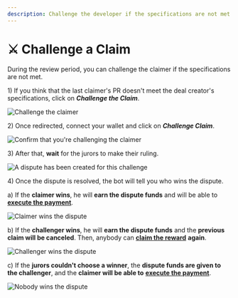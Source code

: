 ```yaml
---
description: Challenge the developer if the specifications are not met.
---
```


# ⚔ Challenge a Claim

During the review period, you can challenge the claimer if the specifications are not met.

1\) If you think that the last claimer's PR doesn't meet the deal creator's specifications, click on _**Challenge the Claim**_.

![Challenge the claimer](../.gitbook/assets/successful\_claim.png)

2\) Once redirected, connect your wallet and click on _**Challenge Claim**_.

![Confirm that you're challenging the claimer](../.gitbook/assets/web3\_challenge.png)

3\) After that, **wait** for the jurors to make their ruling.

![A dispute has been created for this challenge](../.gitbook/assets/dispute\_created.png)

4\) Once the dispute is resolved, the bot will tell you who wins the dispute.

a) If the **claimer wins**, he will **earn the dispute funds** and will be able to [**execute the payment**](execute-a-payment.md).

![Claimer wins the dispute](../.gitbook/assets/claimer\_wins.png)

b) If the **challenger wins**, he will **earn the dispute funds** and the **previous claim will be canceled**. Then, anybody can [**claim the reward**](claim-your-reward.md) **again**.

![Challenger wins the dispute](../.gitbook/assets/challenger\_wins.png)

c) If the **jurors couldn't choose a winner**, the **dispute funds are given to the challenger**, and the **claimer will be able to** [**execute the payment**](execute-a-payment.md).

![Nobody wins the dispute](../.gitbook/assets/nobody\_wins.png)

